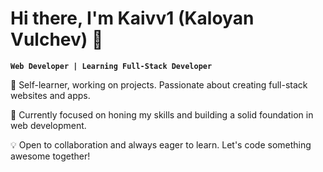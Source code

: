 # Hi there, I'm Kaivv1 (Kaloyan Vulchev) 👋

**`Web Developer | Learning Full-Stack Developer`**

🚀 Self-learner, working on projects. Passionate about creating full-stack websites and apps.

🌱 Currently focused on honing my skills and building a solid foundation in web development.

💡 Open to collaboration and always eager to learn. Let's code something awesome together!




